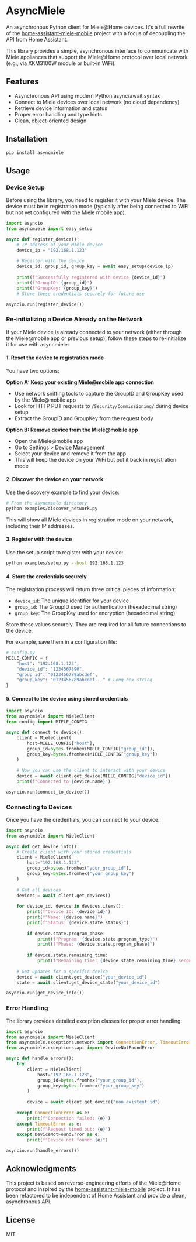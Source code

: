 # AsyncMiele

An asynchronous Python client for Miele@Home devices. It's a full rewrite of the [home-assistant-miele-mobile](https://github.com/thuxnder/home-assistant-miele-mobile) project with a focus of decoupling the API from Home Assistant.

This library provides a simple, asynchronous interface to communicate with Miele appliances that support the Miele@Home protocol over local network (e.g., via XKM3100W module or built-in WiFi).

## Features

- Asynchronous API using modern Python async/await syntax
- Connect to Miele devices over local network (no cloud dependency)
- Retrieve device information and status
- Proper error handling and type hints
- Clean, object-oriented design

## Installation

```bash
pip install asyncmiele
```

## Usage

### Device Setup

Before using the library, you need to register it with your Miele device. The device must be in registration mode (typically after being connected to WiFi but not yet configured with the Miele mobile app).

```python
import asyncio
from asyncmiele import easy_setup

async def register_device():
    # IP address of your Miele device
    device_ip = "192.168.1.123"
    
    # Register with the device
    device_id, group_id, group_key = await easy_setup(device_ip)
    
    print(f"Successfully registered with device {device_id}")
    print(f"GroupID: {group_id}")
    print(f"GroupKey: {group_key}")
    # Store these credentials securely for future use

asyncio.run(register_device())
```

### Re-initializing a Device Already on the Network

If your Miele device is already connected to your network (either through the Miele@mobile app or previous setup), follow these steps to re-initialize it for use with asyncmiele:

#### 1. Reset the device to registration mode

You have two options:

**Option A: Keep your existing Miele@mobile app connection**
- Use network sniffing tools to capture the GroupID and GroupKey used by the Miele@mobile app
- Look for HTTP PUT requests to `/Security/Commissioning/` during device setup
- Extract the GroupID and GroupKey from the request body

**Option B: Remove device from the Miele@mobile app**
- Open the Miele@mobile app
- Go to Settings > Device Management
- Select your device and remove it from the app
- This will keep the device on your WiFi but put it back in registration mode

#### 2. Discover the device on your network

Use the discovery example to find your device:

```bash
# From the asyncmiele directory
python examples/discover_network.py
```

This will show all Miele devices in registration mode on your network, including their IP addresses.

#### 3. Register with the device

Use the setup script to register with your device:

```bash
python examples/setup.py --host 192.168.1.123
```

#### 4. Store the credentials securely

The registration process will return three critical pieces of information:
- `device_id`: The unique identifier for your device
- `group_id`: The GroupID used for authentication (hexadecimal string)
- `group_key`: The GroupKey used for encryption (hexadecimal string)

Store these values securely. They are required for all future connections to the device.

For example, save them in a configuration file:

```python
# config.py
MIELE_CONFIG = {
    "host": "192.168.1.123",
    "device_id": "1234567890",
    "group_id": "0123456789abcdef",
    "group_key": "0123456789abcdef..." # Long hex string
}
```

#### 5. Connect to the device using stored credentials

```python
import asyncio
from asyncmiele import MieleClient
from config import MIELE_CONFIG

async def connect_to_device():
    client = MieleClient(
        host=MIELE_CONFIG["host"],
        group_id=bytes.fromhex(MIELE_CONFIG["group_id"]),
        group_key=bytes.fromhex(MIELE_CONFIG["group_key"])
    )
    
    # Now you can use the client to interact with your device
    device = await client.get_device(MIELE_CONFIG["device_id"])
    print(f"Connected to {device.name}")

asyncio.run(connect_to_device())
```

### Connecting to Devices

Once you have the credentials, you can connect to your device:

```python
import asyncio
from asyncmiele import MieleClient

async def get_device_info():
    # Create client with your stored credentials
    client = MieleClient(
        host="192.168.1.123",
        group_id=bytes.fromhex("your_group_id"),
        group_key=bytes.fromhex("your_group_key")
    )
    
    # Get all devices
    devices = await client.get_devices()
    
    for device_id, device in devices.items():
        print(f"Device ID: {device_id}")
        print(f"Name: {device.name}")
        print(f"Status: {device.state.status}")
        
        if device.state.program_phase:
            print(f"Program: {device.state.program_type}")
            print(f"Phase: {device.state.program_phase}")
            
        if device.state.remaining_time:
            print(f"Remaining time: {device.state.remaining_time} seconds")
            
    # Get updates for a specific device
    device = await client.get_device("your_device_id")
    state = await client.get_device_state("your_device_id")

asyncio.run(get_device_info())
```

### Error Handling

The library provides detailed exception classes for proper error handling:

```python
import asyncio
from asyncmiele import MieleClient
from asyncmiele.exceptions.network import ConnectionError, TimeoutError
from asyncmiele.exceptions.api import DeviceNotFoundError

async def handle_errors():
    try:
        client = MieleClient(
            host="192.168.1.123",
            group_id=bytes.fromhex("your_group_id"),
            group_key=bytes.fromhex("your_group_key")
        )
        
        device = await client.get_device("non_existent_id")
        
    except ConnectionError as e:
        print(f"Connection failed: {e}")
    except TimeoutError as e:
        print(f"Request timed out: {e}")
    except DeviceNotFoundError as e:
        print(f"Device not found: {e}")

asyncio.run(handle_errors())
```

## Acknowledgments

This project is based on reverse-engineering efforts of the Miele@Home protocol and inspired by the [home-assistant-miele-mobile](https://github.com/username/home-assistant-miele-mobile) project. It has been refactored to be independent of Home Assistant and provide a clean, asynchronous API.

## License

MIT
